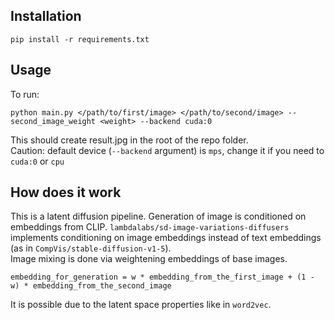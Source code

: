 ## Installation
```
pip install -r requirements.txt
```

## Usage
To run:  
```
python main.py </path/to/first/image> </path/to/second/image> --second_image_weight <weight> --backend cuda:0
```

This should create result.jpg in the root of the repo folder.  
Caution: default device (`--backend` argument) is `mps`, change it if you need to `cuda:0` or `cpu`

## How does it work
This is a latent diffusion pipeline. Generation of image is conditioned on embeddings from CLIP. `lambdalabs/sd-image-variations-diffusers`
implements conditioning on image embeddings instead of text embeddings (as in `CompVis/stable-diffusion-v1-5`).  
Image mixing is done via weightening embeddings of base images.   
```
embedding_for_generation = w * embedding_from_the_first_image + (1 - w) * embedding_from_the_second_image
```
It is possible due to the latent space properties like in `word2vec`.
